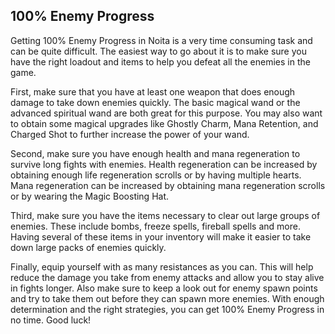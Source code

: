 ## 100% Enemy Progress

Getting 100% Enemy Progress in Noita is a very time consuming task and can be quite difficult. The easiest way to go about it is to make sure you have the right loadout and items to help you defeat all the enemies in the game.

First, make sure that you have at least one weapon that does enough damage to take down enemies quickly. The basic magical wand or the advanced spiritual wand are both great for this purpose. You may also want to obtain some magical upgrades like Ghostly Charm, Mana Retention, and Charged Shot to further increase the power of your wand.

Second, make sure you have enough health and mana regeneration to survive long fights with enemies. Health regeneration can be increased by obtaining enough life regeneration scrolls or by having multiple hearts. Mana regeneration can be increased by obtaining mana regeneration scrolls or by wearing the Magic Boosting Hat.

Third, make sure you have the items necessary to clear out large groups of enemies. These include bombs, freeze spells, fireball spells and more. Having several of these items in your inventory will make it easier to take down large packs of enemies quickly.

Finally, equip yourself with as many resistances as you can. This will help reduce the damage you take from enemy attacks and allow you to stay alive in fights longer. Also make sure to keep a look out for enemy spawn points and try to take them out before they can spawn more enemies. With enough determination and the right strategies, you can get 100% Enemy Progress in no time. Good luck!